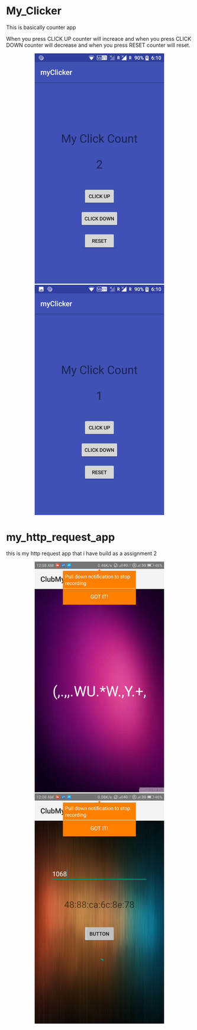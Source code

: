 # My_Clicker

This is basically counter app

When you press CLICK UP counter will increace and when you press CLICK DOWN counter will decrease and when you press RESET counter will reset.
<p align="center">
  <img src="https://github.com/shyam-3110/my_http_request_app/blob/master/screenshots/myclicker/Screenshot_myClicker_20180421-181029.png" width="350"/>
  <img src="https://github.com/shyam-3110/my_http_request_app/blob/master/screenshots/myclicker/Screenshot_myClicker_20180421-181032.png" width="350"/>
</p>


# my_http_request_app
this is my http request app that i have build as a assignment 2

<p align="center">
  <img src="https://github.com/shyam-3110/my_http_request_app/blob/master/screenshots/httprequest/Screenshot_Photos_20180421-174852.png" width="350"/>
  <img src="https://github.com/shyam-3110/my_http_request_app/blob/master/screenshots/httprequest/Screenshot_Photos_20180421-174901.png" width="350"/>
</p>
